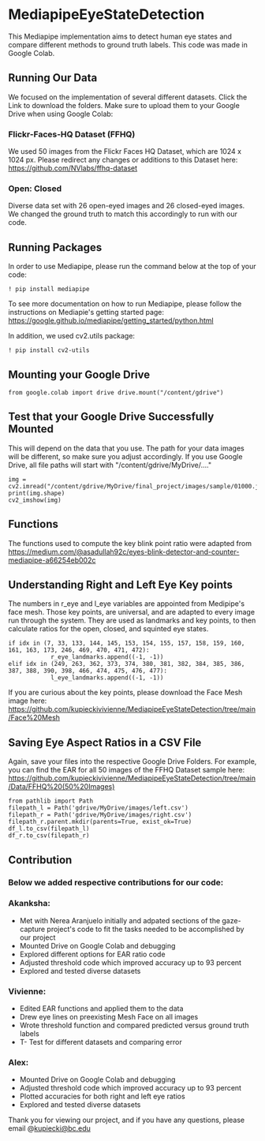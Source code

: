 # MediapipeEyeStateDetection
This Mediapipe implementation aims to detect human eye states and compare different methods to ground truth labels. This code was made in Google Colab.

## Running Our Data 
We focused on the implementation of several different datasets. Click the Link to download the folders. Make sure to upload them to your Google Drive when using Google Colab: 

### Flickr-Faces-HQ Dataset (FFHQ) 
We used 50 images from the Flickr Faces HQ Dataset, which are 1024 x 1024 px. Please redirect any changes or additions to this Dataset here: 
https://github.com/NVlabs/ffhq-dataset 

### Open: Closed 
Diverse data set with 26 open-eyed images and 26 closed-eyed images. We changed the ground truth to match this accordingly to run with our code. 

## Running Packages
In order to use Mediapipe, please run the command below at the top of your code: 

`! pip install mediapipe`

To see more documentation on how to run Mediapipe, please follow the instructions on Mediapie's getting started page: 
https://google.github.io/mediapipe/getting_started/python.html

In addition, we used cv2.utils package: 

`! pip install cv2-utils`

## Mounting your Google Drive

`from google.colab import drive
drive.mount("/content/gdrive")`

## Test that your Google Drive Successfully Mounted 
This will depend on the data that you use. The path for your data images will be different, so make sure you adjust accordingly. 
If you use Google Drive, all file paths will start with "/content/gdrive/MyDrive/...."

```
img = cv2.imread("/content/gdrive/MyDrive/final_project/images/sample/01000.jpg")
print(img.shape)
cv2_imshow(img)
```
## Functions
The functions used to compute the key blink point ratio were adapted from https://medium.com/@asadullah92c/eyes-blink-detector-and-counter-mediapipe-a66254eb002c

## Understanding Right and Left Eye Key points
The numbers in r_eye and l_eye variables are appointed from Medipipe's face mesh. Those key points, are universal, and are adapted to every image run through the system. They are used as landmarks and key points, to then calculate ratios for the open, closed, and squinted eye states. 
```
if idx in (7, 33, 133, 144, 145, 153, 154, 155, 157, 158, 159, 160, 161, 163, 173, 246, 469, 470, 471, 472):
            r_eye_landmarks.append((-1, -1))
elif idx in (249, 263, 362, 373, 374, 380, 381, 382, 384, 385, 386, 387, 388, 390, 398, 466, 474, 475, 476, 477):
            l_eye_landmarks.append((-1, -1))
```
If you are curious about the key points, please download the Face Mesh image here: 
https://github.com/kupieckivivienne/MediapipeEyeStateDetection/tree/main/Face%20Mesh 

## Saving Eye Aspect Ratios in a CSV File 
Again, save your files into the respective Google Drive Folders. For example, you can find the EAR for all 50 images of the FFHQ Dataset sample here: https://github.com/kupieckivivienne/MediapipeEyeStateDetection/tree/main/Data/FFHQ%20(50%20Images) 

``` 
from pathlib import Path  
filepath_l = Path('gdrive/MyDrive/images/left.csv')
filepath_r = Path('gdrive/MyDrive/images/right.csv')  
filepath_r.parent.mkdir(parents=True, exist_ok=True)  
df_l.to_csv(filepath_l) 
df_r.to_csv(filepath_r) 
```  

## Contribution 

### Below we added respective contributions for our code: 

### Akanksha: 
- Met with Nerea Aranjuelo initially and adpated sections of the gaze-capture project's code to 
  fit the tasks needed to be accomplished by our project
- Mounted Drive on Google Colab and debugging
- Explored different options for EAR ratio code
- Adjusted threshold code which improved accuracy up to 93 percent
- Explored and tested diverse datasets  

### Vivienne: 
- Edited EAR functions and applied them to the data 
- Drew eye lines on preexisting Mesh Face on all images 
- Wrote threshold function and compared predicted versus ground truth labels 
- T- Test for different datasets and comparing error

### Alex: 
- Mounted Drive on Google Colab and debugging 
- Adjusted threshold code which improved accuracy up to 93 percent 
- Plotted accuracies for both right and left eye ratios 
- Explored and tested diverse datasets 

Thank you for viewing our project, and if you have any questions, please email @kupiecki@bc.edu 

